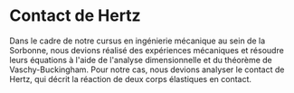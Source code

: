 # Contact de Hertz

Dans le cadre de notre cursus en ingénierie mécanique au sein de la Sorbonne, nous devions réalisé des expériences mécaniques et résoudre leurs équations à l'aide de l'analyse dimensionnelle et du théorème de Vaschy-Buckingham. Pour notre cas, nous devions analyser le contact de Hertz, qui décrit la réaction de deux corps élastiques en contact.